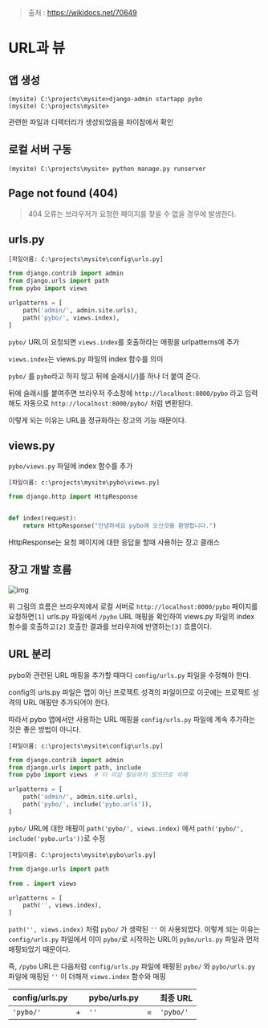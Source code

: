 > 출처 : https://wikidocs.net/70649



# URL과 뷰



## 앱 생성

```
(mysite) C:\projects\mysite>django-admin startapp pybo
(mysite) C:\projects\mysite>
```

관련한 파일과 디렉터리가 생성되었음을 파이참에서 확인



## 로컬 서버 구동

```
(mysite) C:\projects\mysite> python manage.py runserver
```



## Page not found (404)

> 404 오류는 브라우저가 요청한 페이지를 찾을 수 없을 경우에 발생한다.



## urls.py

`[파일이름: C:\projects\mysite\config\urls.py]`

```python
from django.contrib import admin
from django.urls import path
from pybo import views

urlpatterns = [
    path('admin/', admin.site.urls),
    path('pybo/', views.index),
]
```

`pybo/` URL이 요청되면 `views.index`를 호출하라는 매핑을 urlpatterns에 추가

`views.index`는 views.py 파일의 index 함수를 의미

`pybo/` 를 `pybo`라고 하지 않고 뒤에 슬래시(`/`)를 하나 더 붙여 준다.

뒤에 슬래시를 붙여주면 브라우저 주소창에 `http://localhost:8000/pybo` 라고 입력해도 자동으로 `http://localhost:8000/pybo/` 처럼 변환된다.

이렇게 되는 이유는 URL을 정규화하는 장고의 기능 때문이다.



## views.py

`pybo/views.py` 파일에 index 함수를 추가

`[파일이름: c:\projects\mysite\pybo\views.py]`

```python
from django.http import HttpResponse


def index(request):
    return HttpResponse("안녕하세요 pybo에 오신것을 환영합니다.")
```

HttpResponse는 요청 페이지에 대한 응답을 할때 사용하는 장고 클래스



## 장고 개발 흐름

![img](https://wikidocs.net/images/page/70649/2-01_6.png)

위 그림의 흐름은 브라우저에서 로컬 서버로 `http://localhost:8000/pybo` 페이지를 요청하면`[1]` urls.py 파일에서 `/pybo` URL 매핑을 확인하여 views.py 파일의 index 함수를 호출하고`[2]` 호출한 결과를 브라우저에 반영하는`[3]` 흐름이다.



## URL 분리

pybo와 관련된 URL 매핑을 추가할 때마다 `config/urls.py` 파일을 수정해야 한다.

config의 urls.py 파일은 앱이 아닌 프로젝트 성격의 파일이므로 이곳에는 프로젝트 성격의 URL 매핑만 추가되어야 한다.

따라서 pybo 앱에서만 사용하는 URL 매핑을 `config/urls.py` 파일에 계속 추가하는 것은 좋은 방법이 아니다.

`[파일이름: c:\projects\mysite\config\urls.py]`

```python
from django.contrib import admin
from django.urls import path, include
from pybo import views  # 더 이상 필요하지 않으므로 삭제

urlpatterns = [
    path('admin/', admin.site.urls),
    path('pybo/', include('pybo.urls')), 
]
```

`pybo/` URL에 대한 매핑이 `path('pybo/', views.index)` 에서 `path('pybo/', include('pybo.urls'))`로 수정

`[파일이름: C:\projects\mysite\pybo\urls.py]`

```python
from django.urls import path

from . import views

urlpatterns = [
    path('', views.index),
]
```

`path('', views.index)` 처럼 `pybo/` 가 생략된 `''` 이 사용되었다. 이렇게 되는 이유는 `config/urls.py` 파일에서 이미 `pybo/`로 시작하는 URL이 `pybo/urls.py` 파일과 먼저 매핑되었기 때문이다.

즉, `/pybo` URL은 다음처럼 `config/urls.py` 파일에 매핑된 `pybo/` 와 `pybo/urls.py` 파일에 매핑된 `''` 이 더해져 `views.index` 함수와 매핑

| config/urls.py |      | pybo/urls.py |      | 최종 URL  |
| :------------- | :--- | :----------- | :--- | :-------- |
| `'pybo/'`      | +    | `''`         | =    | `'pybo/'` |